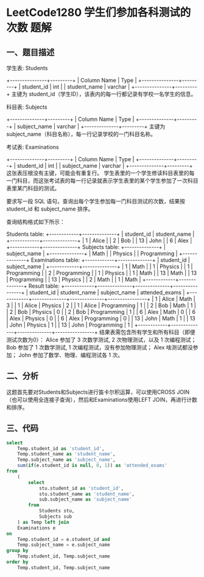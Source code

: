 # LeetCode1280 学生们参加各科测试的次数 题解

## 一、题目描述

学生表: Students

+---------------+---------+
| Column Name   | Type    |
+---------------+---------+
| student_id    | int     |
| student_name  | varchar |
+---------------+---------+
主键为 student_id（学生ID），该表内的每一行都记录有学校一名学生的信息。


科目表: Subjects

+--------------+---------+
| Column Name  | Type    |
+--------------+---------+
| subject_name | varchar |
+--------------+---------+
主键为 subject_name（科目名称），每一行记录学校的一门科目名称。


考试表: Examinations

+--------------+---------+
| Column Name  | Type    |
+--------------+---------+
| student_id   | int     |
| subject_name | varchar |
+--------------+---------+
这张表压根没有主键，可能会有重复行。
学生表里的一个学生修读科目表里的每一门科目，而这张考试表的每一行记录就表示学生表里的某个学生参加了一次科目表里某门科目的测试。


要求写一段 SQL 语句，查询出每个学生参加每一门科目测试的次数，结果按 student_id 和 subject_name 排序。

查询结构格式如下所示：

Students table:
+------------+--------------+
| student_id | student_name |
+------------+--------------+
| 1          | Alice        |
| 2          | Bob          |
| 13         | John         |
| 6          | Alex         |
+------------+--------------+
Subjects table:
+--------------+
| subject_name |
+--------------+
| Math         |
| Physics      |
| Programming  |
+--------------+
Examinations table:
+------------+--------------+
| student_id | subject_name |
+------------+--------------+
| 1          | Math         |
| 1          | Physics      |
| 1          | Programming  |
| 2          | Programming  |
| 1          | Physics      |
| 1          | Math         |
| 13         | Math         |
| 13         | Programming  |
| 13         | Physics      |
| 2          | Math         |
| 1          | Math         |
+------------+--------------+
Result table:
+------------+--------------+--------------+----------------+
| student_id | student_name | subject_name | attended_exams |
+------------+--------------+--------------+----------------+
| 1          | Alice        | Math         | 3              |
| 1          | Alice        | Physics      | 2              |
| 1          | Alice        | Programming  | 1              |
| 2          | Bob          | Math         | 1              |
| 2          | Bob          | Physics      | 0              |
| 2          | Bob          | Programming  | 1              |
| 6          | Alex         | Math         | 0              |
| 6          | Alex         | Physics      | 0              |
| 6          | Alex         | Programming  | 0              |
| 13         | John         | Math         | 1              |
| 13         | John         | Physics      | 1              |
| 13         | John         | Programming  | 1              |
+------------+--------------+--------------+----------------+
结果表需包含所有学生和所有科目（即便测试次数为0）：
Alice 参加了 3 次数学测试, 2 次物理测试，以及 1 次编程测试；
Bob 参加了 1 次数学测试, 1 次编程测试，没有参加物理测试；
Alex 啥测试都没参加；
John  参加了数学、物理、编程测试各 1 次。



## 二、分析

这题首先要对Students和Subjects进行笛卡尔积运算，可以使用CROSS JOIN（也可以使用全连接子查询），然后和Examinations使用LEFT JOIN，再进行计数和排序。



## 三、代码

```sql
select
    Temp.student_id as 'student_id',
    Temp.student_name as 'student_name',
    Temp.subject_name as 'subject_name',
    sum(if(e.student_id is null, 0, 1)) as 'attended_exams'
from
    (
        select
            stu.student_id as 'student_id',
            stu.student_name as 'student_name',
            sub.subject_name as 'subject_name'
        from
            Students stu,
            Subjects sub
    ) as Temp left join
    Examinations e
on
    Temp.student_id = e.student_id and
    Temp.subject_name = e.subject_name
group by
    Temp.student_id, Temp.subject_name
order by
    Temp.student_id, Temp.subject_name
```

